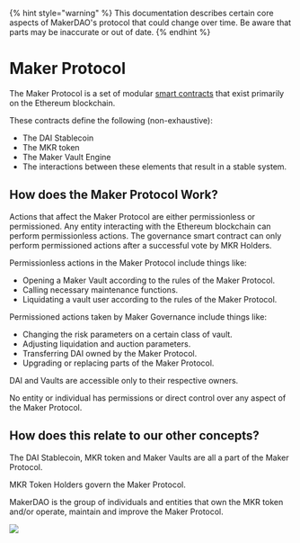 {% hint style="warning" %} This documentation describes certain core aspects of MakerDAO's protocol that could change over time. Be aware that parts may be inaccurate or out of date. {% endhint %}

# Maker Protocol

The Maker Protocol is a set of modular [smart contracts](https://ethereum.org/en/smart-contracts/) that exist primarily on the Ethereum blockchain. 

These contracts define the following (non-exhaustive):
* The DAI Stablecoin 
* The MKR token
* The Maker Vault Engine
* The interactions between these elements that result in a stable system.

## How does the Maker Protocol Work?

Actions that affect the Maker Protocol are either permissionless or permissioned. Any entity interacting with the Ethereum blockchain can perform permissionless actions. The governance smart contract can only perform permissioned actions after a successful vote by MKR Holders.    

Permissionless actions in the Maker Protocol include things like:
* Opening a Maker Vault according to the rules of the Maker Protocol.
* Calling necessary maintenance functions.
* Liquidating a vault user according to the rules of the Maker Protocol.

Permissioned actions taken by Maker Governance include things like:
* Changing the risk parameters on a certain class of vault.
* Adjusting liquidation and auction parameters.
* Transferring DAI owned by the Maker Protocol.
* Upgrading or replacing parts of the Maker Protocol.

DAI and Vaults are accessible only to their respective owners.  

No entity or individual has permissions or direct control over any aspect of the Maker Protocol.  

## How does this relate to our other concepts?

The DAI Stablecoin, MKR token and Maker Vaults are all a part of the Maker Protocol.  

MKR Token Holders govern the Maker Protocol.  

MakerDAO is the group of individuals and entities that own the MKR token and/or operate, maintain and improve the Maker Protocol.  

![](https://github.com/makerdao/intro-docs/media/basic-overview.png)
